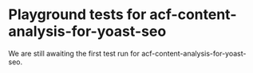 # Playground tests for acf-content-analysis-for-yoast-seo
We are still awaiting the first test run for acf-content-analysis-for-yoast-seo.
